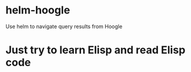 # helm-hoogle
Use helm to navigate query results from Hoogle
# Just try to learn Elisp and read Elisp code
#
#
